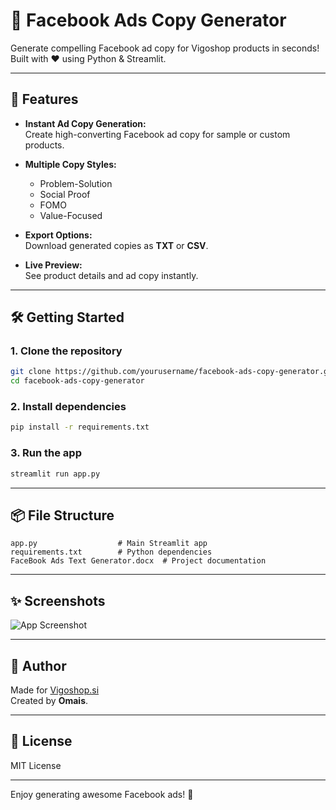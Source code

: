 # 🎯 Facebook Ads Copy Generator

Generate compelling Facebook ad copy for Vigoshop products in seconds!  
Built with ❤️ using Python & Streamlit.

---

## 🚀 Features

- **Instant Ad Copy Generation:**  
  Create high-converting Facebook ad copy for sample or custom products.

- **Multiple Copy Styles:**  
  - Problem-Solution  
  - Social Proof  
  - FOMO  
  - Value-Focused

- **Export Options:**  
  Download generated copies as **TXT** or **CSV**.

- **Live Preview:**  
  See product details and ad copy instantly.

---

## 🛠️ Getting Started

### 1. Clone the repository

```sh
git clone https://github.com/yourusername/facebook-ads-copy-generator.git
cd facebook-ads-copy-generator
```

### 2. Install dependencies

```sh
pip install -r requirements.txt
```

### 3. Run the app

```sh
streamlit run app.py
```

---

## 📦 File Structure

```
app.py                  # Main Streamlit app
requirements.txt        # Python dependencies
FaceBook Ads Text Generator.docx  # Project documentation
```

---

## ✨ Screenshots

![App Screenshot](https://user-images.githubusercontent.com/yourusername/screenshot.png)

---

## 👤 Author

Made for [Vigoshop.si](https://vigoshop.si)  
Created by **Omais**.

---

## 📄 License

MIT License

---

Enjoy generating awesome Facebook ads! 🎉